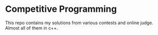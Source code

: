 # Competitive Programming
This repo contains my solutions from various contests and online judge. Almost all of them in c++.